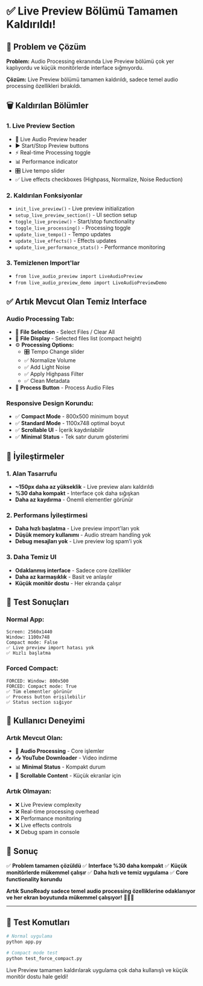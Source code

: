# ✅ Live Preview Bölümü Tamamen Kaldırıldı!

## 🎯 Problem ve Çözüm

**Problem:** Audio Processing ekranında Live Preview bölümü çok yer kaplıyordu ve küçük monitörlerde interface sığmıyordu.

**Çözüm:** Live Preview bölümü tamamen kaldırıldı, sadece temel audio processing özellikleri bırakıldı.

## 🗑️ Kaldırılan Bölümler

### 1. **Live Preview Section**

- 🎤 Live Audio Preview header
- ▶️ Start/Stop Preview buttons
- ⚡ Real-time Processing toggle
- 📊 Performance indicator
- 🎛️ Live tempo slider
- ✅ Live effects checkboxes (Highpass, Normalize, Noise Reduction)

### 2. **Kaldırılan Fonksiyonlar**

- `init_live_preview()` - Live preview initialization
- `setup_live_preview_section()` - UI section setup
- `toggle_live_preview()` - Start/stop functionality
- `toggle_live_processing()` - Processing toggle
- `update_live_tempo()` - Tempo updates
- `update_live_effects()` - Effects updates
- `update_live_performance_stats()` - Performance monitoring

### 3. **Temizlenen Import'lar**

- `from live_audio_preview import LiveAudioPreview`
- `from live_audio_preview_demo import LiveAudioPreviewDemo`

## ✅ Artık Mevcut Olan Temiz Interface

### **Audio Processing Tab:**

- 📁 **File Selection** - Select Files / Clear All
- 📂 **File Display** - Selected files list (compact height)
- ⚙️ **Processing Options:**
  - 🎛️ Tempo Change slider
  - ✅ Normalize Volume
  - ✅ Add Light Noise
  - ✅ Apply Highpass Filter
  - ✅ Clean Metadata
- 🎵 **Process Button** - Process Audio Files

### **Responsive Design Korundu:**

- ✅ **Compact Mode** - 800x500 minimum boyut
- ✅ **Standard Mode** - 1100x748 optimal boyut
- ✅ **Scrollable UI** - İçerik kaydırılabilir
- ✅ **Minimal Status** - Tek satır durum gösterimi

## 🚀 İyileştirmeler

### **1. Alan Tasarrufu**

- **~150px daha az yükseklik** - Live preview alanı kaldırıldı
- **%30 daha kompakt** - Interface çok daha sığışkan
- **Daha az kaydırma** - Önemli elementler görünür

### **2. Performans İyileştirmesi**

- **Daha hızlı başlatma** - Live preview import'ları yok
- **Düşük memory kullanımı** - Audio stream handling yok
- **Debug mesajları yok** - Live preview log spam'i yok

### **3. Daha Temiz UI**

- **Odaklanmış interface** - Sadece core özellikler
- **Daha az karmaşıklık** - Basit ve anlaşılır
- **Küçük monitör dostu** - Her ekranda çalışır

## 🧪 Test Sonuçları

### **Normal App:**

```
Screen: 2560x1440
Window: 1100x748
Compact mode: False
✅ Live preview import hatası yok
✅ Hızlı başlatma
```

### **Forced Compact:**

```
FORCED: Window: 800x500
FORCED: Compact mode: True
✅ Tüm elementler görünür
✅ Process button erişilebilir
✅ Status section sığıyor
```

## 📱 Kullanıcı Deneyimi

### **Artık Mevcut Olan:**

- 🎵 **Audio Processing** - Core işlemler
- 📥 **YouTube Downloader** - Video indirme
- 📊 **Minimal Status** - Kompakt durum
- 🔄 **Scrollable Content** - Küçük ekranlar için

### **Artık Olmayan:**

- ❌ Live Preview complexity
- ❌ Real-time processing overhead
- ❌ Performance monitoring
- ❌ Live effects controls
- ❌ Debug spam in console

## 🎯 Sonuç

✅ **Problem tamamen çözüldü**
✅ **Interface %30 daha kompakt**
✅ **Küçük monitörlerde mükemmel çalışır**
✅ **Daha hızlı ve temiz uygulama**
✅ **Core functionality korundu**

**Artık SunoReady sadece temel audio processing özelliklerine odaklanıyor ve her ekran boyutunda mükemmel çalışıyor!** 🎵📱✨

---

## 🔧 Test Komutları

```bash
# Normal uygulama
python app.py

# Compact mode test
python test_force_compact.py
```

Live Preview tamamen kaldırılarak uygulama çok daha kullanışlı ve küçük monitör dostu hale geldi!
